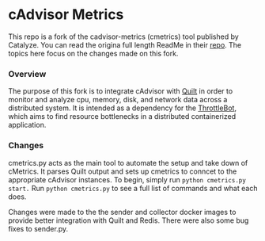 # cAdvisor Metrics

This repo is a fork of the cadvisor-metrics (cmetrics) tool published by Catalyze. You can read the origina full length ReadMe in their [repo](https://github.com/catalyzeio/cadvisor-metrics). The topics here focus on the changes made on this fork.

### Overview
The purpose of this fork is to integrate cAdvisor with [Quilt](https://github.com/quilt/) in order to monitor and analyze cpu, memory, disk, and network data across a distributed system. It is intended as a dependency for the [ThrottleBot](https://github.com/mchang6137/throttlebot), which aims to find resource bottlenecks in a distributed containerized application.

### Changes
cmetrics.py acts as the main tool to automate the setup and take down of cMetrics. It parses Quilt output and sets up cmetrics to conncet to the appropriate cAdvisor instances. To begin, simply run `python cmetrics.py start.` Run `python cmetrics.py` to see a full list of commands and what each does. 

Changes were made to the the sender and collector docker images to provide better integration with Quilt and Redis. There were also some bug fixes to sender.py.  
